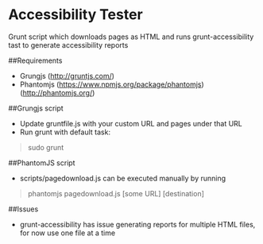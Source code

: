 # Accessibility Tester

Grunt script which downloads pages as HTML and runs grunt-accessibility tast to generate accessibility reports
 
##Requirements
 
 * Grungjs (http://gruntjs.com/)
 * Phantomjs (https://www.npmjs.org/package/phantomjs) (http://phantomjs.org/)
 
##Grungjs script
 * Update gruntfile.js with your custom URL and pages under that URL
 * Run grunt with default task: 
> sudo grunt

##PhantomJS script
* scripts/pagedownload.js can be executed manually by running 
> phantomjs pagedownload.js [some URL] [destination]
 
##Issues
 * grunt-accessibility has issue generating reports for multiple HTML files, for now use one file at a time 
